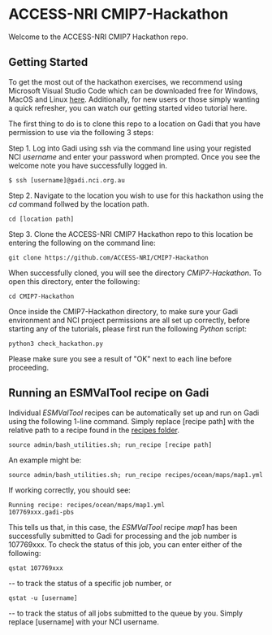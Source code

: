 # ACCESS-NRI CMIP7-Hackathon

Welcome to the ACCESS-NRI CMIP7 Hackathon repo.

## Getting Started

To get the most out of the hackathon exercises, we recommend using Microsoft Visual Studio Code which can be downloaded free for Windows, MacOS and Linux [here](https://code.visualstudio.com/). Additionally, for new users or those simply wanting a quick refresher, you can watch our getting started video tutorial here.

The first thing to do is to clone this repo to a location on Gadi that you have permission to use via the following 3 steps: 

Step 1. Log into Gadi using ssh via the command line using your registed NCI *username* and enter your password when prompted. Once you see the welcome note you have successfully logged in. 
```
$ ssh [username]@gadi.nci.org.au
``` 
Step 2. Navigate to the location you wish to use for this hackathon using the *cd* command follwed by the location path.
```
cd [location path]
```
Step 3. Clone the ACCESS-NRI CMIP7 Hackathon repo to this location be entering the following on the command line:
```
git clone https://github.com/ACCESS-NRI/CMIP7-Hackathon
```
When successfully cloned, you will see the directory *CMIP7-Hackathon*. To open this directory, enter the following:
```
cd CMIP7-Hackathon
```
Once inside the CMIP7-Hackathon directory, to make sure your Gadi environment and NCI project permissions are all set up correctly, before starting any of the tutorials, please first run the following *Python* script:

```
python3 check_hackathon.py
```
Please make sure you see a result of "OK" next to each line before proceeding.


## Running an ESMValTool recipe on Gadi

Individual *ESMValTool* recipes can be automatically set up and run on Gadi using the following 1-line command. Simply replace [recipe path] with the relative path to a recipe found in the [recipes folder](https://github.com/ACCESS-NRI/CMIP7-Hackathon/tree/main/recipes).

```
source admin/bash_utilities.sh; run_recipe [recipe path]
```

An example might be:

```
source admin/bash_utilities.sh; run_recipe recipes/ocean/maps/map1.yml
```

If working correctly, you should see:
```
Running recipe: recipes/ocean/maps/map1.yml
107769xxx.gadi-pbs
```
This tells us that, in this case, the *ESMValTool* recipe *map1* has been successfully submitted to Gadi for processing and the job number is 107769xxx. 
To check the status of this job, you can enter either of the following:
```
qstat 107769xxx
```
-- to track the status of a specific job number, or
```
qstat -u [username]
```
-- to track the status of all jobs submitted to the queue by you. Simply replace [username] with your NCI username.
